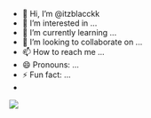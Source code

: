 - 👋 Hi, I’m @itzblacckk
- 👀 I’m interested in ...
- 🌱 I’m currently learning ...
- 💞️ I’m looking to collaborate on ...
- 📫 How to reach me ...
- 😄 Pronouns: ...
- ⚡ Fun fact: ...
- 
<img src="https://i.pinimg.com/originals/14/0b/89/140b89b88713a18ab0d68f80fa30b055.gif"></img>


